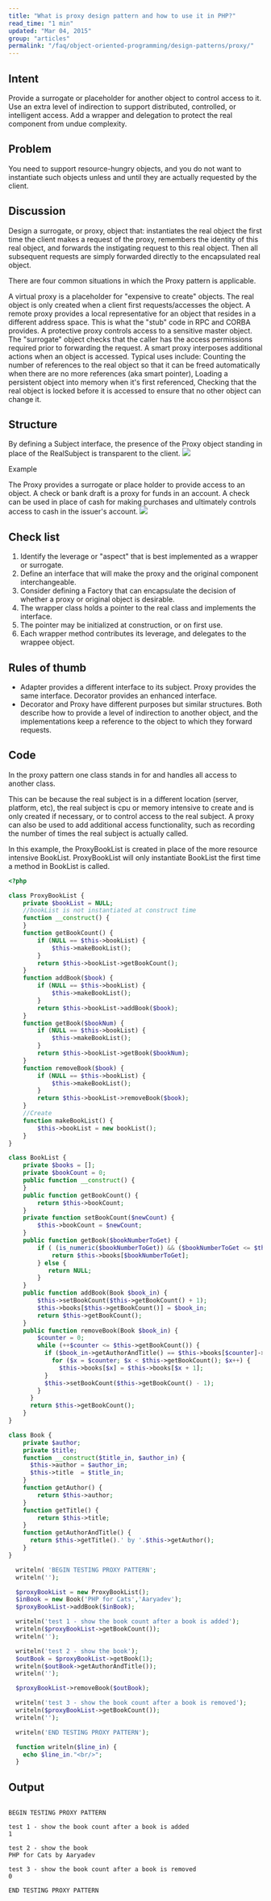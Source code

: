 ```yaml
---
title: "What is proxy design pattern and how to use it in PHP?"
read_time: "1 min"
updated: "Mar 04, 2015"
group: "articles"
permalink: "/faq/object-oriented-programming/design-patterns/proxy/"
---
```


## Intent

Provide a surrogate or placeholder for another object to control access to it.
Use an extra level of indirection to support distributed, controlled, or intelligent access.
Add a wrapper and delegation to protect the real component from undue complexity.

## Problem

You need to support resource-hungry objects, and you do not want to instantiate such objects unless and until they are actually requested by the client.

## Discussion

Design a surrogate, or proxy, object that: instantiates the real object the first time the client makes a request of the proxy, remembers the identity of this real object, and forwards the instigating request to this real object. Then all subsequent requests are simply forwarded directly to the encapsulated real object.

There are four common situations in which the Proxy pattern is applicable.

A virtual proxy is a placeholder for "expensive to create" objects. The real object is only created when a client first requests/accesses the object.
A remote proxy provides a local representative for an object that resides in a different address space. This is what the "stub" code in RPC and CORBA provides.
A protective proxy controls access to a sensitive master object. The "surrogate" object checks that the caller has the access permissions required prior to forwarding the request.
A smart proxy interposes additional actions when an object is accessed. Typical uses include:
Counting the number of references to the real object so that it can be freed automatically when there are no more references (aka smart pointer),
Loading a persistent object into memory when it's first referenced,
Checking that the real object is locked before it is accessed to ensure that no other object can change it.

## Structure

By defining a Subject interface, the presence of the Proxy object standing in place of the RealSubject is transparent to the client.
<img src="https://lh6.googleusercontent.com/79usfXvPeatLFZ4NkR86Q2HSc--RFWcO1NmQpu6ks0o=w800-h593-no">

Example

The Proxy provides a surrogate or place holder to provide access to an object. A check or bank draft is a proxy for funds in an account. A check can be used in place of cash for making purchases and ultimately controls access to cash in the issuer's account.
<img src="https://lh6.googleusercontent.com/-mg2hOQqzzgs/VPb29EgkMgI/AAAAAAAACKI/w3dtUvKkYhU/w920-h593-no/Proxy_example1-2x.png">

## Check list

1. Identify the leverage or "aspect" that is best implemented as a wrapper or surrogate.
2. Define an interface that will make the proxy and the original component interchangeable.
3. Consider defining a Factory that can encapsulate the decision of whether a proxy or original object is desirable.
4. The wrapper class holds a pointer to the real class and implements the interface.
5. The pointer may be initialized at construction, or on first use.
6. Each wrapper method contributes its leverage, and delegates to the wrappee object.

## Rules of thumb

* Adapter provides a different interface to its subject. Proxy provides the same interface. Decorator provides an enhanced interface.
* Decorator and Proxy have different purposes but similar structures. Both describe how to provide a level of indirection to another object, and the implementations keep a reference to the object to which they forward requests.

## Code

In the proxy pattern one class stands in for and handles all access to another class.

This can be because the real subject is in a different location (server, platform, etc), the real subject is cpu or memory intensive to create and is only created if necessary, or to control access to the real subject. A proxy can also be used to add additional access functionality, such as recording the number of times the real subject is actually called.

In this example, the ProxyBookList is created in place of the more resource intensive BookList. ProxyBookList will only instantiate BookList the first time a method in BookList is called.

~~~php
<?php

class ProxyBookList {
    private $bookList = NULL;
    //bookList is not instantiated at construct time
    function __construct() {
    }
    function getBookCount() {
        if (NULL == $this->bookList) {
            $this->makeBookList();
        }
        return $this->bookList->getBookCount();
    }
    function addBook($book) {
        if (NULL == $this->bookList) {
            $this->makeBookList();
        }
        return $this->bookList->addBook($book);
    }  
    function getBook($bookNum) {
        if (NULL == $this->bookList) {
            $this->makeBookList();
        }
        return $this->bookList->getBook($bookNum);
    }
    function removeBook($book) {
        if (NULL == $this->bookList) {
            $this->makeBookList();
        }
        return $this->bookList->removeBook($book);
    }
    //Create
    function makeBookList() {
        $this->bookList = new bookList();
    }
}

class BookList {
    private $books = [];
    private $bookCount = 0;
    public function __construct() {
    }
    public function getBookCount() {
        return $this->bookCount;
    }
    private function setBookCount($newCount) {
        $this->bookCount = $newCount;
    }
    public function getBook($bookNumberToGet) {
        if ( (is_numeric($bookNumberToGet)) && ($bookNumberToGet <= $this->getBookCount())) {
            return $this->books[$bookNumberToGet];
        } else {
           return NULL;
        }
    }
    public function addBook(Book $book_in) {
        $this->setBookCount($this->getBookCount() + 1);
        $this->books[$this->getBookCount()] = $book_in;
        return $this->getBookCount();
    }
    public function removeBook(Book $book_in) {
        $counter = 0;
        while (++$counter <= $this->getBookCount()) {
          if ($book_in->getAuthorAndTitle() == $this->books[$counter]->getAuthorAndTitle()) {
            for ($x = $counter; $x < $this->getBookCount(); $x++) {
              $this->books[$x] = $this->books[$x + 1];
          }
          $this->setBookCount($this->getBookCount() - 1);
        }
      }
      return $this->getBookCount();
    }
}

class Book {
    private $author;
    private $title;
    function __construct($title_in, $author_in) {
      $this->author = $author_in;
      $this->title  = $title_in;
    }
    function getAuthor() {
        return $this->author;
    }
    function getTitle() {
        return $this->title;
    }
    function getAuthorAndTitle() {
      return $this->getTitle().' by '.$this->getAuthor();
    }
}

  writeln( 'BEGIN TESTING PROXY PATTERN';
  writeln('');

  $proxyBookList = new ProxyBookList();
  $inBook = new Book('PHP for Cats','Aaryadev');
  $proxyBookList->addBook($inBook);

  writeln('test 1 - show the book count after a book is added');
  writeln($proxyBookList->getBookCount());
  writeln('');

  writeln('test 2 - show the book');
  $outBook = $proxyBookList->getBook(1);
  writeln($outBook->getAuthorAndTitle());
  writeln('');

  $proxyBookList->removeBook($outBook);

  writeln('test 3 - show the book count after a book is removed');
  writeln($proxyBookList->getBookCount());
  writeln('');

  writeln('END TESTING PROXY PATTERN');

  function writeln($line_in) {
    echo $line_in."<br/>";
  }
~~~

## Output

~~~

BEGIN TESTING PROXY PATTERN

test 1 - show the book count after a book is added
1

test 2 - show the book
PHP for Cats by Aaryadev

test 3 - show the book count after a book is removed
0

END TESTING PROXY PATTERN
~~~
